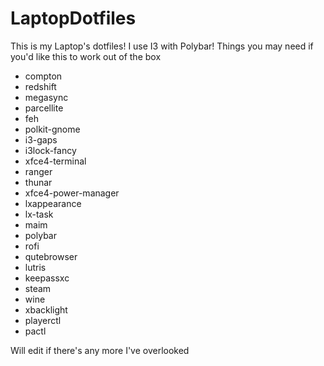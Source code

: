 # LaptopDotfiles
This is my Laptop's dotfiles! I use I3 with Polybar!
Things you may need if you'd like this to work out of the box
- compton
- redshift
- megasync
- parcellite
- feh
- polkit-gnome
- i3-gaps
- i3lock-fancy
- xfce4-terminal
- ranger
- thunar
- xfce4-power-manager
- lxappearance
- lx-task
- maim
- polybar
- rofi
- qutebrowser
- lutris
- keepassxc
- steam
- wine
- xbacklight
- playerctl
- pactl

Will edit if there's any more I've overlooked
